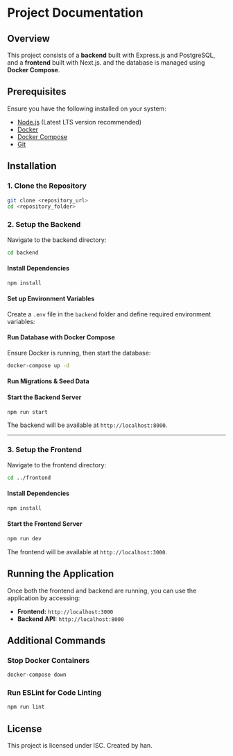 # Project Documentation

## Overview
This project consists of a **backend** built with Express.js and PostgreSQL, and a **frontend** built with Next.js. and the database is managed using **Docker Compose**.

## Prerequisites
Ensure you have the following installed on your system:
- [Node.js](https://nodejs.org/) (Latest LTS version recommended)
- [Docker](https://www.docker.com/)
- [Docker Compose](https://docs.docker.com/compose/)
- [Git](https://git-scm.com/)

## Installation

### 1. Clone the Repository
```bash
git clone <repository_url>
cd <repository_folder>
```

### 2. Setup the Backend

Navigate to the backend directory:
```bash
cd backend
```

#### Install Dependencies
```bash
npm install
```

#### Set up Environment Variables
Create a `.env` file in the `backend` folder and define required environment variables:

#### Run Database with Docker Compose
Ensure Docker is running, then start the database:
```bash
docker-compose up -d
```

#### Run Migrations & Seed Data

#### Start the Backend Server
```bash
npm run start
```
The backend will be available at `http://localhost:8000`.

---

### 3. Setup the Frontend

Navigate to the frontend directory:
```bash
cd ../frontend
```

#### Install Dependencies
```bash
npm install
```

#### Start the Frontend Server
```bash
npm run dev
```
The frontend will be available at `http://localhost:3000`.

## Running the Application
Once both the frontend and backend are running, you can use the application by accessing:
- **Frontend:** `http://localhost:3000`
- **Backend API:** `http://localhost:8000`

## Additional Commands

### Stop Docker Containers
```bash
docker-compose down
```

### Run ESLint for Code Linting
```bash
npm run lint
```

## License
This project is licensed under ISC. Created by han.

